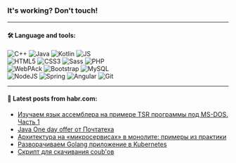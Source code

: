 ### It's working? Don't touch!

---

#### 🛠️ Language and tools:

![C++](https://img.shields.io/badge/C++-informational?logo=c%2B%2B&style=flat&logoColor=white&color=9C033A)
![Java](https://img.shields.io/badge/Java-informational?logo=java&style=flat&logoColor=white&color=007396)
![Kotlin](https://img.shields.io/badge/Kotlin-informational?logo=Kotlin&style=flat&logoColor=white&color=0095D5)
![JS](https://img.shields.io/badge/JS-informational?logo=javaScript&style=flat&logoColor=black&color=F7Df1E) <br>
![HTML5](https://img.shields.io/badge/HTML5-informational?logo=html5&style=flat&logoColor=white&color=E34F26)
![CSS3](https://img.shields.io/badge/CSS3-informational?logo=css3&style=flat&logoColor=white&color=157286)
![Sass](https://img.shields.io/badge/Saas-informational?logo=sass&style=flat&logoColor=white&color=hotpink)
![PHP](https://img.shields.io/badge/PHP-informational?logo=php&style=flat&logoColor=white&color=777BB4) <br>
![WebPAck](https://img.shields.io/badge/WebPack-informational?logo=webPack&style=flat&logoColor=white&color=FF6F00)
![Bootstrap](https://img.shields.io/badge/Bootstrap-informational?logo=Bootstrap&style=flat&logoColor=white&color=7952B3)
![MySQL](https://img.shields.io/badge/MySQL-informational?logo=MySQL&style=flat&logoColor=white&color=00f) <br>
![NodeJS](https://img.shields.io/badge/NodeJS-informational?logo=node.js&style=flat&logoColor=white&color=43853D)
![Spring](https://img.shields.io/badge/Spring-informational?logo=Spring&style=flat&logoColor=white&color=0A9EDC)
![Angular](https://img.shields.io/badge/Vue-informational?logo=vue.js&style=flat&logoColor=white&color=red)
![Git](https://img.shields.io/badge/Git-informational?logo=git&style=flat&logoColor=white&color=darkorange)

___

#### 💬 Latest posts from habr.com:

<!-- BLOG-POST-LIST:START -->
- [Изучаем язык ассемблера на примере TSR программы под MS-DOS. Часть 1](https://habr.com/ru/post/656657/?utm_source=habrahabr&utm_medium=rss&utm_campaign=656657)
- [Java One day offer от Почтатеха](https://habr.com/ru/post/656643/?utm_source=habrahabr&utm_medium=rss&utm_campaign=656643)
- [Архитектура на «микросервисах» в монолите: примеры из практики](https://habr.com/ru/post/656095/?utm_source=habrahabr&utm_medium=rss&utm_campaign=656095)
- [Разворачиваем Golang приложение в Kubernetes](https://habr.com/ru/post/656639/?utm_source=habrahabr&utm_medium=rss&utm_campaign=656639)
- [Скрипт для скачивания coub&#39;ов](https://habr.com/ru/post/656629/?utm_source=habrahabr&utm_medium=rss&utm_campaign=656629)
<!-- BLOG-POST-LIST:END -->
